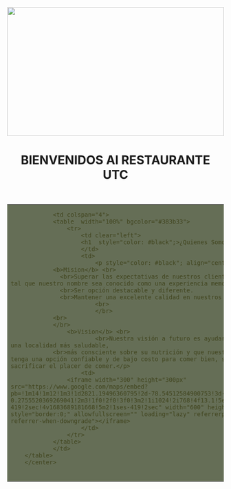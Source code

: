 
  
</style>
<img src="<?php echo base_url(); ?>/assets/images/por.jpg" alt="" width="100%" height="300">
<h1 style="color:blac" style="background:color:black" align="center"> BIENVENIDOS Al RESTAURANTE UTC</h1><br>

<center>
		<table width="80%" bgcolor="#656e56">
			<tr>
				<td style="color: #40441d"; colspan="4">
		<table>
			<tr>

				<td colspan="4">
				<table  width="100%" bgcolor="#383b33">
					<tr>
						<td clear="left">
						<h1  style="color: #black";>¿Quienes Somos?</h1>
						</td>
						<td>
							<p style="color: #black"; align="center">
                <b>Mision</b> <br>
                  <br>Superar las expectativas de nuestros clientes de forma tal que nuestro nombre sea conocido como una experiencia memorable.
                  <br>Ser opción destacable y diferente.
                  <br>Mantener una excelente calidad en nuestros platos.
  							<br>
  							</br>
                <br>
                </br>
                	<b>Vision</b> <br>
  							<br>Nuestra visión a futuro es ayudar a crear una localidad más saludable,
                <br>más consciente sobre su nutrición y que nuestra ciudad tenga una opción confiable y de bajo costo para comer bien, sin sacrificar el placer de comer.</p>
						<td>
					<iframe width="300" height="300px"  src="https://www.google.com/maps/embed?pb=!1m14!1m12!1m3!1d2821.19496360795!2d-78.54512584900753!3d-0.2755520369269041!2m3!1f0!2f0!3f0!3m2!1i1024!2i768!4f13.1!5e0!3m2!1ses-419!2sec!4v1683689181668!5m2!1ses-419!2sec" width="600" height="450" style="border:0;" allowfullscreen="" loading="lazy" referrerpolicy="no-referrer-when-downgrade"></iframe>
						</td>
					</tr>
				</table>
				</td>
		</table>
		</center>
